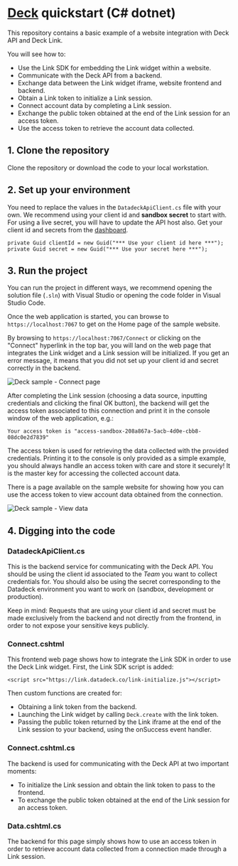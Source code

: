 ﻿# [Deck](https://deck.co) quickstart (C# dotnet)
This repository contains a basic example of a website integration with Deck API and Deck Link.

You will see how to:
* Use the Link SDK for embedding the Link widget within a website.
* Communicate with the Deck API from a backend.
* Exchange data between the Link widget iframe, website frontend and backend.
* Obtain a Link token to initialize a Link session.
* Connect account data by completing a Link session.
* Exchange the public token obtained at the end of the Link session for an access token.
* Use the access token to retrieve the account data collected.

## 1. Clone the repository
Clone the repository or download the code to your local workstation.

## 2. Set up your environment
You need to replace the values in the `DatadeckApiClient.cs` file with your own. We recommend using  your client id and **sandbox secret** to start with. For using a live secret, you will have to update the API host also. Get your client id and secrets from the [dashboard](https://app.datadeck.co/api-keys).

    private Guid clientId = new Guid("*** Use your client id here ***");
    private Guid secret = new Guid("*** Use your secret here ***");

## 3. Run the project
You can run the project in different ways, we recommend opening the solution file (`.sln`) with Visual Studio or opening the code folder in Visual Studio Code.

Once the web application is started, you can browse to `https://localhost:7067` to get on the Home page of the sample website.

By browsing to `https://localhost:7067/Connect` or clicking on the "Connect" hyperlink in the top bar, you will land on the web page that integrates the Link widget and a Link session will be initialized. If you get an error message, it means that you did not set up your client id and secret correctly in the backend.

![Deck sample - Connect page](https://images.cdn.datadeck.co/samples/dotnet/connect.png)

After completing the Link session (choosing a data source, inputting credentials and clicking the final OK button), the backend will get the access token associated to this connection and print it in the console window of the web application, e.g.:

    Your access token is "access-sandbox-208a867a-5acb-4d0e-cbb8-08dc0e2d7839"

The access token is used for retrieving the data collected with the provided credentials. Printing it to the console is only provided as a simple example, you should always handle an access token with care and store it securely! It is the master key for accessing the collected account data.

There is a page available on the sample website for showing how you can use the access token to view account data obtained from the connection.

![Deck sample - View data](https://images.cdn.datadeck.co/samples/dotnet/data.png)

## 4. Digging into the code

### DatadeckApiClient.cs
This is the backend service for communicating with the Deck API. You should be using the client id associated to the *Team* you want to collect credentials for. You should also be using the secret corresponding to the Datadeck environment you want to work on (sandbox, development or production).

Keep in mind: Requests that are using your client id and secret must be made exclusively from the backend and not directly from the frontend, in order to not expose your sensitive keys publicly.

### Connect.cshtml
This frontend web page shows how to integrate the Link SDK in order to use the Deck Link widget. First, the Link SDK script is added:

    <script src="https://link.datadeck.co/link-initialize.js"></script>
    
Then custom functions are created for:
* Obtaining a link token from the backend.
* Launching the Link widget by calling `Deck.create` with the link token.
* Passing the public token returned by the Link iframe at the end of the Link session to your backend, using the onSuccess event handler.

### Connect.cshtml.cs

The backend is used for communicating with the Deck API at two important moments:
* To initialize the Link session and obtain the link token to pass to the frontend.
* To exchange the public token obtained at the end of the Link session for an access token.

### Data.cshtml.cs

The backend for this page simply shows how to use an access token in order to retrieve account data collected from a connection made through a Link session.
